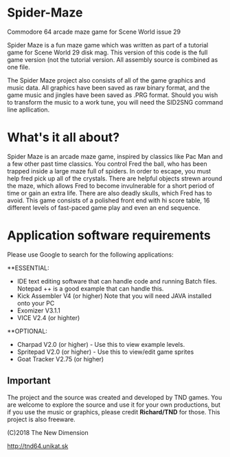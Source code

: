 # Spider-Maze
Commodore 64 arcade maze game for Scene World issue 29

Spider Maze is a fun maze game which was written as part of a tutorial game for Scene World 29 disk mag. This version of this code is the full game version (not the tutorial version. All assembly source is combined as one file.

The Spider Maze project also consists of all of the game graphics and music data. All graphics have been saved as raw binary format, and the game music and jingles have been saved as .PRG format. Should you wish to transform the music to a work tune, you will need the SID2SNG command line apllication. 

# What's it all about?
Spider Maze is an arcade maze game, inspired by classics like Pac Man and a few other past time classics. You control Fred the ball, who has been trapped inside a large maze full of spiders. In order to escape, you must help fred pick up all of the crystals. There are helpful objects strewn around the maze, which allows Fred to become invulnerable for a short period of time or gain an extra life. There are also deadly skulls, which Fred has to avoid. This game consists of a polished front end with hi score table, 16 different levels of fast-paced game play and even an end sequence. 

# Application software requirements
Please use Google to search for the following applications:

**ESSENTIAL:
* IDE text editing software that can handle code and running Batch files. Notepad ++ is a good example that can handle this.
* Kick Assembler V4 (or higher) Note that you will need JAVA installed onto your PC
* Exomizer V3.1.1
* VICE V2.4 (or highter)

**OPTIONAL:
* Charpad V2.0 (or higher) - Use this to view example levels.
* Spritepad V2.0 (or higher) - Use this to view/edit game sprites
* Goat Tracker V2.75 (or higher)

## Important ##

The project and the source was created and developed by TND games. You are welcome to explore the source and use it for your own productions, but if you use the music or graphics, please credit **Richard/TND** for those. This project is also freeware.

(C)2018 The New Dimension

http://tnd64.unikat.sk
